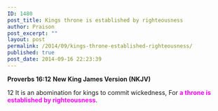 ```yaml
---
ID: 1480
post_title: Kings throne is established by righteousness
author: Praison
post_excerpt: ""
layout: post
permalink: /2014/09/kings-throne-established-righteousness/
published: true
post_date: 2014-09-16 22:23:39
---
```

<strong>Proverbs 16:12</strong>
<strong> New King James Version (NKJV)</strong>

12 It is an abomination for kings to commit wickedness,
For <span style="color: #ff00ff;"><strong>a throne is established by righteousness</strong></span>.